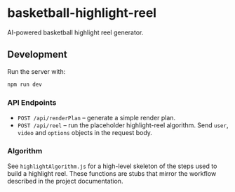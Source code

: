# basketball-highlight-reel
AI-powered basketball highlight reel generator.

## Development

Run the server with:

```bash
npm run dev
```

### API Endpoints

- `POST /api/renderPlan` – generate a simple render plan.
- `POST /api/reel` – run the placeholder highlight-reel algorithm. Send `user`, `video` and `options` objects in the request body.

### Algorithm

See `highlightAlgorithm.js` for a high-level skeleton of the steps used to build a highlight reel. These functions are stubs that mirror the workflow described in the project documentation.
